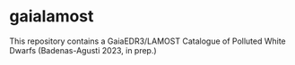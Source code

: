 # gaialamost
This repository contains a GaiaEDR3/LAMOST Catalogue of Polluted White Dwarfs (Badenas-Agusti 2023, in prep.) 

